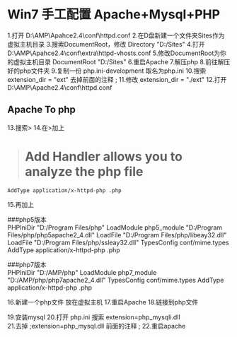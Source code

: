 # Win7 手工配置 Apache+Mysql+PHP

1.打开
		D:\AMP\Apahce2.4\conf\httpd.conf
2.在D盘新建一个文件夹Sites作为虚拟主机目录
3.搜索DocumentRoot，修改	
		Directory "D:/Sites"
4.打开
		D:\AMP\Apahce2.4\conf\extra\httpd-vhosts.conf
5.修改DocumentRoot为你的虚拟主机目录
		DocumentRoot "D:/Sites"
6.重启Apache
7.解压php
8.前往解压好的php文件夹
9.复制一份  php.ini-development  取名为php.ini
10.搜索  
		extension_dir = "ext" 
去掉前面的注释 ; 
11.修改 
		extension_dir = "./ext"
12.打开
		D:\AMP\Apache2.4\conf\httpd.conf

## Apache To php
13.搜索><IfModule mime_module>
14.在><IfModule mime_module>加上
>   # Add Handler allows you to analyze the php file
    AddType application/x-httpd-php .php
15.再加上

###php5版本		
		PHPIniDir "D:/Program Files/php"
		LoadModule php5_module "D:/Program Files/php/php5apache2_4.dll"
		LoadFile "D:/Program Files/php/libeay32.dll"
		LoadFile "D:/Program Files/php/ssleay32.dll"
		<IfModule mime_module>
    		    TypesConfig conf/mime.types
    		    AddType application/x-httpd-php .php
		</IfModule>

###php7版本	
		PHPIniDir "D:/AMP/php"
		LoadModule php7_module "D:/AMP/php/php7apache2_4.dll"
		<IfModule mime_module>
		    TypesConfig conf/mime.types
		    AddType application/x-httpd-php .php
		</IfModule>

16.新建一个php文件 放在虚拟主机
17.重启Apache
18.链接到php文件

19.安装mysql
20.打开 php.ini 搜索 extension=php_mysqli.dll  
21.去掉 ;extension=php_mysql.dll  前面的注释  ;
22.重启apache
